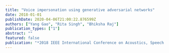```yaml
---
title: "Voice impersonation using generative adversarial networks"
date: 2018-01-01
publishDate: 2020-04-06T21:00:22.876599Z
authors: ["Yang Gao", "Rita Singh", "Bhiksha Raj"]
publication_types: ["1"]
abstract: ""
featured: false
publication: "*2018 IEEE International Conference on Acoustics, Speech and Signal Processing (ICASSP)*"
---
```


